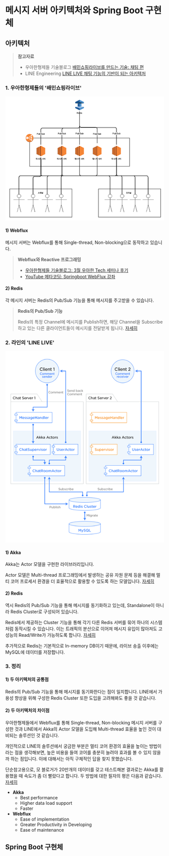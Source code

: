 # 메시지 서버 아키텍처와 Spring Boot 구현체

## 아키텍처

> **참고자료**
>
> - 우아한형제들 기술블로그 [배민쇼핑라이브를 만드는 기술: 채팅 편](https://techblog.woowahan.com/5268/)
> - LINE Engineering [LINE LIVE 채팅 기능의 기반이 되는 아키텍처](https://engineering.linecorp.com/ko/blog/the-architecture-behind-chatting-on-line-live/)

### 1. 우아한형제들의 '배민쇼핑라이브'

![woowa-arch](img/woowa-arch.png)

#### 1) Webflux

메시지 서버는 Webflux를 통해 Single-thread, Non-blocking으로 동작하고 있습니다.

> **Webflux와 Reactive 프로그래밍**
>
> - [우아한형제들 기술블로그: 3월 우아한 Tech 세미나 후기](https://techblog.woowahan.com/2619/)
> - [YouTube 메타코딩: Springboot WebFlux 강좌](https://www.youtube.com/playlist?list=PL93mKxaRDidFH5gRwkDX5pQxtp0iv3guf)

#### 2) Redis

각 메시지 서버는 Redis의 Pub/Sub 기능을 통해 메시지를 주고받을 수 있습니다.

> **Redis의 Pub/Sub 기능**
>
> Redis의 특정 Channel에 메시지를 Publish하면,
> 해당 Channel을 Subscribe하고 있는 다른 클라이언트들이 메시지를 전달받게 됩니다.
> [자세히](https://brunch.co.kr/@springboot/374)

### 2. 라인의 'LINE LIVE'

![line-arch](img/line-arch.png)

#### 1) Akka

Akka는 Actor 모델을 구현한 라이브러리입니다.

Actor 모델은 Multi-thread 프로그래밍에서 발생하는 공유 자원 문제 등을 해결해 멀티 코어 프로세서 환경을 더 효율적으로 활용할 수 있도록 하는 모델입니다. [자세히](https://blog.rajephon.dev/2018/11/25/akka-00/)

#### 2) Redis

역시 Redis의 Pub/Sub 기능을 통해 메시지를 동기화하고 있는데, Standalone이 아니라 Redis Cluster로 구성되어 있습니다.

Redis에서 제공하는 Cluster 기능을 통해 각기 다른 Redis 서버를 묶어 하나의 시스템처럼 동작시킬 수 있습니다. 이는 트래픽의 분산으로 이어져 메시지 유입이 많아져도 고성능의 Read/Write가 가능하도록 합니다. [자세히](https://daddyprogrammer.org/post/1601/redis-cluster/)

추가적으로 Redis는 기본적으로 In-memory DB이기 때문에, 라이브 송출 이후에는 MySQL에 데이터를 저장합니다.

### 3. 정리

#### 1) 두 아키텍처의 공통점

Redis의 Pub/Sub 기능을 통해 메시지를 동기화한다는 점이 일치합니다. LINE에서 가용성 향상을 위해 구성한 Redis Cluster 또한 도입을 고려해봐도 좋을 것 같습니다.

#### 2) 두 아키텍처의 차이점

우아한형제들에서 Webflux를 통해 Single-thread, Non-blocking 메시지 서버를 구성한 것과 LINE에서 Akka의 Actor 모델을 도입해 Multi-thread 효율을 높인 것이 대비되는 솔루션인 것 같습니다.

개인적으로 LINE의 솔루션에서 궁금한 부분은 멀티 코어 환경의 효율을 높이는 방법이라는 점을 생각해보면, 높은 비용을 들여 코어를 충분히 늘려야 효과를 볼 수 있지 않을까 하는 점입니다. 이에 대해서는 아직 구체적인 답을 찾지 못했습니다.

단순참고용으로, 모 블로거가 20만개의 데이터를 갖고 테스트해본 결과로는 Akka를 활용했을 때 속도가 좀 더 빨랐다고 합니다. 두 방법에 대한 필자의 평은 다음과 같습니다. [자세히](https://edsonmcz.blogspot.com/2019/05/akka-vs-spring-reactor-personal.html)

- **Akka**
  - Best performance
  - Higher data load support
  - Faster
- **Webflux**
  - Ease of implementation
  - Greater Productivity in Developing
  - Ease of maintenance

## Spring Boot 구현체
